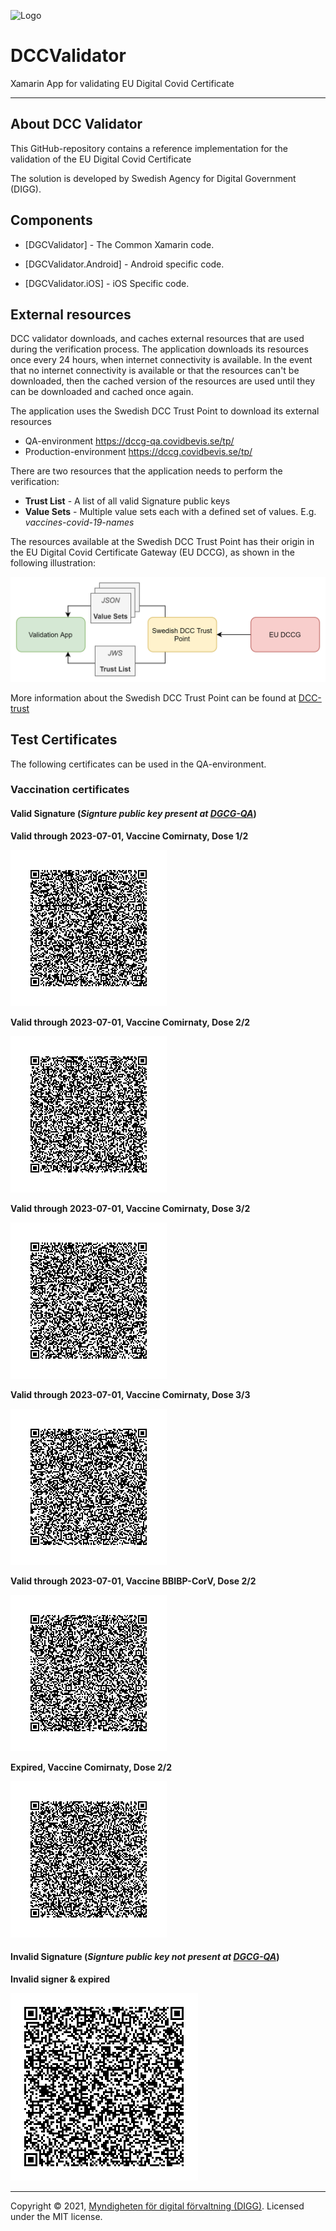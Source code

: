 ![Logo](https://docs.swedenconnect.se/technical-framework/latest/img/digg_centered.png)

# DCCValidator

Xamarin App for validating EU Digital Covid Certificate

---

## About DCC Validator

This GitHub-repository contains a reference implementation for the validation of the EU Digital Covid Certificate

The solution is developed by Swedish Agency for Digital Government (DIGG).


## Components

* [DGCValidator] - The Common Xamarin code.

* [DGCValidator.Android] - Android specific code.

* [DGCValidator.iOS] - iOS Specific code.

## External resources

DCC validator downloads, and caches external resources that are used during the verification process.
The application downloads its resources once every 24 hours, when internet connectivity is available.
In the event that no internet connectivity is available or that the resources can't be downloaded, then
the cached version of the resources are used until they can be downloaded and cached once again.

The application uses the Swedish DCC Trust Point to download its external resources 
* QA-environment https://dccg-qa.covidbevis.se/tp/
* Production-environment https://dccg.covidbevis.se/tp/

There are two resources that the application needs to perform the verification:
* __Trust List__ - A list of all valid Signature public keys
* __Value Sets__ - Multiple value sets each with a defined set of values. E.g. _vaccines-covid-19-names_ 

The resources available at the Swedish DCC Trust Point has their origin in the EU Digital Covid Certificate Gateway (EU DCCG),
as shown in the following illustration:

![External Resources](readme-resources/external_resources.png)

More information about the Swedish DCC Trust Point can be found at [DCC-trust](https://github.com/DIGGSweden/dgc-trust)


## Test Certificates

The following certificates can be used in the QA-environment.

### Vaccination certificates

#### Valid Signature (_Signture public key present at [DGCG-QA](https://dccg-qa.covidbevis.se/tp/)_)

__Valid through 2023-07-01, Vaccine Comirnaty, Dose 1/2__

![Dose 1 of 2](readme-resources/dose_1of2.png)

__Valid through 2023-07-01, Vaccine Comirnaty, Dose 2/2__

![Dose 2 of 2](readme-resources/dose_2of2.png)

__Valid through 2023-07-01, Vaccine Comirnaty, Dose 3/2__

![Dose 3 of 2](readme-resources/dose_3of2.png)

__Valid through 2023-07-01, Vaccine Comirnaty, Dose 3/3__

![Dose 3 of 3](readme-resources/dose_3of3.png)

__Valid through 2023-07-01, Vaccine BBIBP-CorV, Dose 2/2__

![Dose 2 of 2](readme-resources/vaccine_BBIBP-CorV.png)

__Expired, Vaccine Comirnaty, Dose 2/2__

![Dose 2 of 2](readme-resources/expired.png)

#### Invalid Signature (_Signture public key __not__ present at [DGCG-QA](https://dccg-qa.covidbevis.se/tp/)_)

__Invalid signer & expired__

![Invalid signer](readme-resources/invalid_signer.png)


------

Copyright &copy; 2021, [Myndigheten för digital förvaltning (DIGG)](http://www.digg.se). Licensed under the MIT license.
